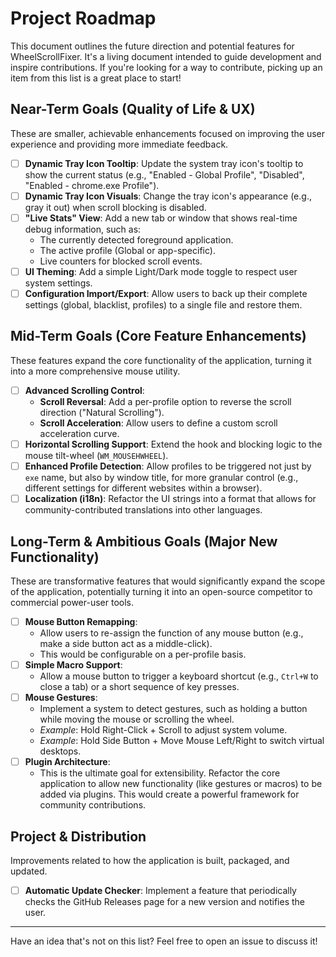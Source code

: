 # Project Roadmap

This document outlines the future direction and potential features for WheelScrollFixer. It's a living document intended to guide development and inspire contributions. If you're looking for a way to contribute, picking up an item from this list is a great place to start!

## Near-Term Goals (Quality of Life & UX)

These are smaller, achievable enhancements focused on improving the user experience and providing more immediate feedback.

*   [ ] **Dynamic Tray Icon Tooltip**: Update the system tray icon's tooltip to show the current status (e.g., "Enabled - Global Profile", "Disabled", "Enabled - chrome.exe Profile").
*   [ ] **Dynamic Tray Icon Visuals**: Change the tray icon's appearance (e.g., gray it out) when scroll blocking is disabled.
*   [ ] **"Live Stats" View**: Add a new tab or window that shows real-time debug information, such as:
    *   The currently detected foreground application.
    *   The active profile (Global or app-specific).
    *   Live counters for blocked scroll events.
*   [ ] **UI Theming**: Add a simple Light/Dark mode toggle to respect user system settings.
*   [ ] **Configuration Import/Export**: Allow users to back up their complete settings (global, blacklist, profiles) to a single file and restore them.

## Mid-Term Goals (Core Feature Enhancements)

These features expand the core functionality of the application, turning it into a more comprehensive mouse utility.

*   [ ] **Advanced Scrolling Control**:
    *   **Scroll Reversal**: Add a per-profile option to reverse the scroll direction ("Natural Scrolling").
    *   **Scroll Acceleration**: Allow users to define a custom scroll acceleration curve.
*   [ ] **Horizontal Scrolling Support**: Extend the hook and blocking logic to the mouse tilt-wheel (`WM_MOUSEHWHEEL`).
*   [ ] **Enhanced Profile Detection**: Allow profiles to be triggered not just by `exe` name, but also by window title, for more granular control (e.g., different settings for different websites within a browser).
*   [ ] **Localization (i18n)**: Refactor the UI strings into a format that allows for community-contributed translations into other languages.

## Long-Term & Ambitious Goals (Major New Functionality)

These are transformative features that would significantly expand the scope of the application, potentially turning it into an open-source competitor to commercial power-user tools.

*   [ ] **Mouse Button Remapping**:
    *   Allow users to re-assign the function of any mouse button (e.g., make a side button act as a middle-click).
    *   This would be configurable on a per-profile basis.
*   [ ] **Simple Macro Support**:
    *   Allow a mouse button to trigger a keyboard shortcut (e.g., `Ctrl+W` to close a tab) or a short sequence of key presses.
*   [ ] **Mouse Gestures**:
    *   Implement a system to detect gestures, such as holding a button while moving the mouse or scrolling the wheel.
    *   *Example*: Hold Right-Click + Scroll to adjust system volume.
    *   *Example*: Hold Side Button + Move Mouse Left/Right to switch virtual desktops.
*   [ ] **Plugin Architecture**:
    *   This is the ultimate goal for extensibility. Refactor the core application to allow new functionality (like gestures or macros) to be added via plugins. This would create a powerful framework for community contributions.

## Project & Distribution

Improvements related to how the application is built, packaged, and updated.

*   [ ] **Automatic Update Checker**: Implement a feature that periodically checks the GitHub Releases page for a new version and notifies the user.

---

Have an idea that's not on this list? Feel free to open an issue to discuss it!